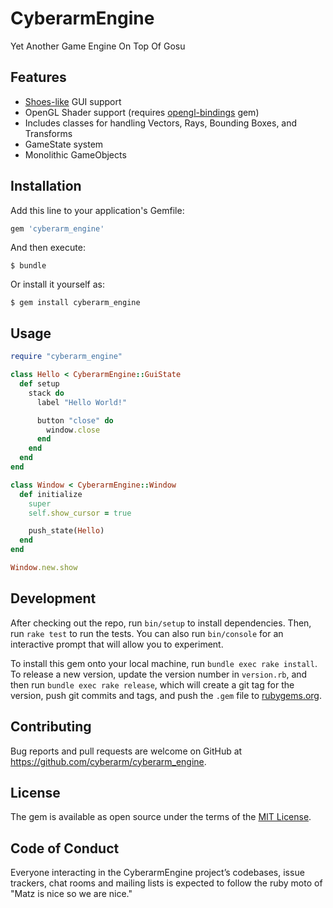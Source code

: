 # CyberarmEngine

Yet Another Game Engine On Top Of Gosu

## Features
* [Shoes-like](http://shoesrb.com) GUI support
* OpenGL Shader support (requires [opengl-bindings](https://github.com/vaiorabbit/ruby-opengl) gem)
* Includes classes for handling Vectors, Rays, Bounding Boxes, and Transforms
* GameState system
* Monolithic GameObjects

## Installation

Add this line to your application's Gemfile:

```ruby
gem 'cyberarm_engine'
```

And then execute:

    $ bundle

Or install it yourself as:

    $ gem install cyberarm_engine

## Usage

```ruby
require "cyberarm_engine"

class Hello < CyberarmEngine::GuiState
  def setup
    stack do
      label "Hello World!"

      button "close" do
        window.close
      end
    end
  end
end

class Window < CyberarmEngine::Window
  def initialize
    super
    self.show_cursor = true

    push_state(Hello)
  end
end

Window.new.show
```

## Development

After checking out the repo, run `bin/setup` to install dependencies. Then, run `rake test` to run the tests. You can also run `bin/console` for an interactive prompt that will allow you to experiment.

To install this gem onto your local machine, run `bundle exec rake install`. To release a new version, update the version number in `version.rb`, and then run `bundle exec rake release`, which will create a git tag for the version, push git commits and tags, and push the `.gem` file to [rubygems.org](https://rubygems.org).

## Contributing

Bug reports and pull requests are welcome on GitHub at https://github.com/cyberarm/cyberarm_engine.

## License

The gem is available as open source under the terms of the [MIT License](https://opensource.org/licenses/MIT).

## Code of Conduct

Everyone interacting in the CyberarmEngine project’s codebases, issue trackers, chat rooms and mailing lists is expected to follow the ruby moto of "Matz is nice so we are nice."
